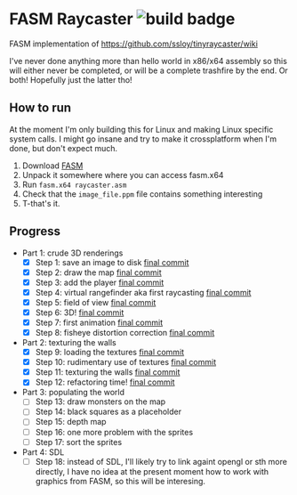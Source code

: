 # FASM Raycaster ![build badge](https://github.com/xtactis/fasm-raycaster/actions/workflows/main.yml/badge.svg)

FASM implementation of https://github.com/ssloy/tinyraycaster/wiki

I've never done anything more than hello world in x86/x64 assembly so this will either never be completed, or will be a complete trashfire by the end. Or both! Hopefully just the latter tho!

## How to run

At the moment I'm only building this for Linux and making Linux specific system calls. I might go insane and try to make it crossplatform when I'm done, but don't expect much.

1. Download [FASM](https://flatassembler.net/download.php)
2. Unpack it somewhere where you can access fasm.x64
3. Run `fasm.x64 raycaster.asm`
4. Check that the `image_file.ppm` file contains something interesting
5. T-that's it.

## Progress

- Part 1: crude 3D renderings
    - [x] Step 1: save an image to disk [final commit](https://github.com/xtactis/fasm-raycaster/tree/039691fbebe27b36a592f270c19cd438ff648f71)
    - [x] Step 2: draw the map [final commit](https://github.com/xtactis/fasm-raycaster/tree/8f43284b93cefa530d9485f72e030cdc011bf0cb)
    - [x] Step 3: add the player [final commit](https://github.com/xtactis/fasm-raycaster/tree/e291d6025274e64118e1df05652631491d4cca70)
    - [x] Step 4: virtual rangefinder aka first raycasting [final commit](https://github.com/xtactis/fasm-raycaster/tree/45da090e15f5b679156e99487ceeb53362b9c51b)
    - [x] Step 5: field of view [final commit](https://github.com/xtactis/fasm-raycaster/tree/f290361c7305777e8259f5bfeef1460140b40541)
    - [x] Step 6: 3D! [final commit](https://github.com/xtactis/fasm-raycaster/tree/b29c2f203580277508a8a46be9dd272ea08fa4a4)
    - [x] Step 7: first animation [final commit](https://github.com/xtactis/fasm-raycaster/tree/f6431d549dd591ae7bbde88aa0dedff8ea2e9861)
    - [x] Step 8: fisheye distortion correction [final commit](https://github.com/xtactis/fasm-raycaster/tree/389a15ceca4ab376214f54668c3c1b5fdee72fe7)
- Part 2: texturing the walls
    - [x] Step 9: loading the textures [final commit](https://github.com/xtactis/fasm-raycaster/tree/354b5870d1a1cb1ed86baf654ccc5780c46b0370)
    - [x] Step 10: rudimentary use of textures [final commit](https://github.com/xtactis/fasm-raycaster/tree/9d5da2e4b9893de73773ec238c9f1c701c395b84)
    - [x] Step 11: texturing the walls [final commit](https://github.com/xtactis/fasm-raycaster/tree/38937e1ec6313c064cb8f5be1cb9b2ef11ce1375)
    - [x] Step 12: refactoring time! [final commit](https://github.com/xtactis/fasm-raycaster/tree/b075f661bf5ef1a778ab16044cacf5a51466a091)
- Part 3: populating the world
    - [ ] Step 13: draw monsters on the map
    - [ ] Step 14: black squares as a placeholder
    - [ ] Step 15: depth map
    - [ ] Step 16: one more problem with the sprites
    - [ ] Step 17: sort the sprites
- Part 4: SDL
    - [ ] Step 18: instead of SDL, I'll likely try to link againt opengl or sth more directly, I have no idea at the present moment how to work with graphics from FASM, so this will be interesing.
